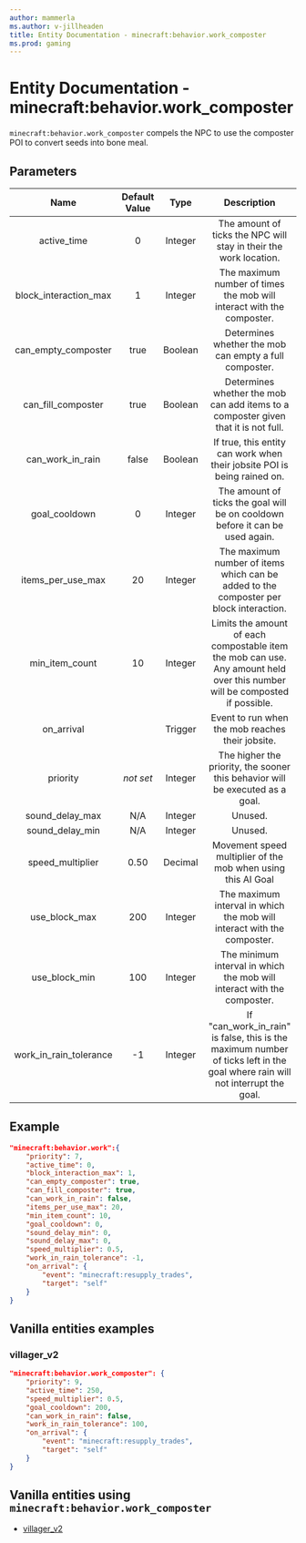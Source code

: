 ```yaml
---
author: mammerla
ms.author: v-jillheaden
title: Entity Documentation - minecraft:behavior.work_composter
ms.prod: gaming
---
```


# Entity Documentation - minecraft:behavior.work_composter

`minecraft:behavior.work_composter` compels the NPC to use the composter POI to convert seeds into bone meal.

## Parameters

| Name| Default Value| Type| Description |
|:-----------:|:-----------:|:-----------:|:-----------:|
| active_time| 0| Integer| The amount of ticks the NPC will stay in their the work location. |
| block_interaction_max| 1| Integer| The maximum number of times the mob will interact with the composter. |
| can_empty_composter| true| Boolean| Determines whether the mob can empty a full composter. |
| can_fill_composter| true| Boolean| Determines whether the mob can add items to a composter given that it is not full. |
| can_work_in_rain| false| Boolean| If true, this entity can work when their jobsite POI is being rained on. |
| goal_cooldown| 0| Integer| The amount of ticks the goal will be on cooldown before it can be used again. |
| items_per_use_max| 20| Integer| The maximum number of items which can be added to the composter per block interaction. |
| min_item_count| 10| Integer| Limits the amount of each compostable item the mob can use. Any amount held over this number will be composted if possible. |
| on_arrival| | Trigger| Event to run when the mob reaches their jobsite. |
|priority|*not set*|Integer|The higher the priority, the sooner this behavior will be executed as a goal.|
| sound_delay_max| N/A| Integer| Unused. |
| sound_delay_min| N/A| Integer| Unused. |
| speed_multiplier| 0.50| Decimal| Movement speed multiplier of the mob when using this AI Goal |
| use_block_max| 200| Integer| The maximum interval in which the mob will interact with the composter. |
| use_block_min| 100| Integer| The minimum interval in which the mob will interact with the composter. |
| work_in_rain_tolerance| -1| Integer| If "can_work_in_rain" is false, this is the maximum number of ticks left in the goal where rain will not interrupt the goal. |

## Example

```json
"minecraft:behavior.work":{
    "priority": 7,
    "active_time": 0,
    "block_interaction_max": 1,
    "can_empty_composter": true,
    "can_fill_composter": true,
    "can_work_in_rain": false,
    "items_per_use_max": 20,
    "min_item_count": 10,
    "goal_cooldown": 0,
    "sound_delay_min": 0,
    "sound_delay_max": 0,
    "speed_multiplier": 0.5,
    "work_in_rain_tolerance": -1,
    "on_arrival": {
        "event": "minecraft:resupply_trades",
        "target": "self"
    }
}
```

## Vanilla entities examples

### villager_v2

```json
"minecraft:behavior.work_composter": {
    "priority": 9,
    "active_time": 250,
    "speed_multiplier": 0.5,
    "goal_cooldown": 200,
    "can_work_in_rain": false,
    "work_in_rain_tolerance": 100,
    "on_arrival": {
        "event": "minecraft:resupply_trades",
        "target": "self"
    }
}
```

## Vanilla entities using `minecraft:behavior.work_composter`

- [villager_v2](../../../../Source/VanillaBehaviorPack_Snippets/entities/villager_v2.md)
